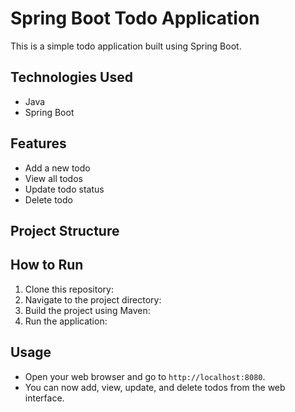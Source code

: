 # Spring Boot Todo Application

This is a simple todo application built using Spring Boot.

## Technologies Used
- Java
- Spring Boot

## Features
- Add a new todo
- View all todos
- Update todo status
- Delete todo

## Project Structure

## How to Run
1. Clone this repository:
2. Navigate to the project directory:
3. Build the project using Maven:
4. Run the application:

## Usage
- Open your web browser and go to `http://localhost:8080`.
- You can now add, view, update, and delete todos from the web interface.

